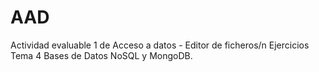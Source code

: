# AAD
Actividad evaluable 1 de Acceso a datos - Editor de ficheros/n
Ejercicios Tema 4 Bases de Datos NoSQL y MongoDB.
